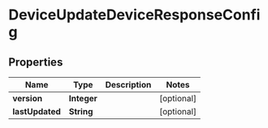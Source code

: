 

# DeviceUpdateDeviceResponseConfig


## Properties

| Name | Type | Description | Notes |
|------------ | ------------- | ------------- | -------------|
|**version** | **Integer** |  |  [optional] |
|**lastUpdated** | **String** |  |  [optional] |



